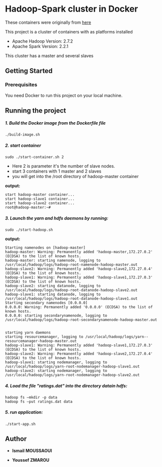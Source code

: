 # Hadoop-Spark cluster in Docker


These containers were originally from [here](https://github.com/kiwenlau/hadoop-cluster-docker)

This project is a  cluster of  containers  with as platforms installed
* Apache Hadoop Version: 2.7.2
* Apache Spark Version: 2.2.1

This cluster has a master and several slaves

 
## Getting Started

### Prerequisites

You need Docker to run this project on your local machine.


## Running the project


##### 1. Build the Docker image from the Dockerfile file

```
./build-image.sh
```

##### 2. start container

```
sudo ./start-container.sh 2
```
- Here 2 is parameter it's the number of slave nodes.
- start 3 containers with 1 master and 2 slaves
- you will get into the /root directory of hadoop-master container 

**output:**

```
start hadoop-master container...
start hadoop-slave1 container...
start hadoop-slave2 container...
root@hadoop-master:~# 
```


##### 3. Launch the yarn and hdfs daemons by running:

```
sudo ./start-hadoop.sh
```

**output:**

```
Starting namenodes on [hadoop-master]
hadoop-master: Warning: Permanently added 'hadoop-master,172.27.0.2' (ECDSA) to the list of known hosts.
hadoop-master: starting namenode, logging to /usr/local/hadoop/logs/hadoop-root-namenode-hadoop-master.out
hadoop-slave2: Warning: Permanently added 'hadoop-slave2,172.27.0.4' (ECDSA) to the list of known hosts.
hadoop-slave1: Warning: Permanently added 'hadoop-slave1,172.27.0.3' (ECDSA) to the list of known hosts.
hadoop-slave2: starting datanode, logging to /usr/local/hadoop/logs/hadoop-root-datanode-hadoop-slave2.out
hadoop-slave1: starting datanode, logging to /usr/local/hadoop/logs/hadoop-root-datanode-hadoop-slave1.out
Starting secondary namenodes [0.0.0.0]
0.0.0.0: Warning: Permanently added '0.0.0.0' (ECDSA) to the list of known hosts.
0.0.0.0: starting secondarynamenode, logging to /usr/local/hadoop/logs/hadoop-root-secondarynamenode-hadoop-master.out


starting yarn daemons
starting resourcemanager, logging to /usr/local/hadoop/logs/yarn--resourcemanager-hadoop-master.out
hadoop-slave1: Warning: Permanently added 'hadoop-slave1,172.27.0.3' (ECDSA) to the list of known hosts.
hadoop-slave2: Warning: Permanently added 'hadoop-slave2,172.27.0.4' (ECDSA) to the list of known hosts.
hadoop-slave1: starting nodemanager, logging to /usr/local/hadoop/logs/yarn-root-nodemanager-hadoop-slave1.out
hadoop-slave2: starting nodemanager, logging to /usr/local/hadoop/logs/yarn-root-nodemanager-hadoop-slave2.out
```

##### 4. Load the file "ratings.dat" into the directory datain hdfs:

```
hadoop fs –mkdir -p data
hadoop fs –put ratings.dat data
```


##### 5. run application:

```
./start-app.sh
```


## Author

* **Ismail MOUSSAOUI** 

* **Youssef ZMAROU**





